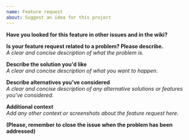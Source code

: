 ```yaml
---
name: Feature request
about: Suggest an idea for this project
---
```


<!-- Thanks for suggesting an idea for this project. READ THIS FIRST:

Please take a few minutes to complete the requested information below. Our ability to provide assistance is greatly hampered without it. The details requested potentially affect which options to pursue. The small amount of time you spend completing the template will also help the volunteers providing the assistance to you to reduce the time required to help you.

DO NOT DELETE ANY TEXT from this template! Otherwise the issue will be auto-closed.
-->

**Have you looked for this feature in other issues and in the wiki?**  

**Is your feature request related to a problem? Please describe.**  
_A clear and concise description of what the problem is._

**Describe the solution you'd like**  
_A clear and concise description of what you want to happen._

**Describe alternatives you've considered**  
_A clear and concise description of any alternative solutions or features you've considered._

**Additional context**  
_Add any other context or screenshots about the feature request here._

**(Please, remember to close the issue when the problem has been addressed)**  
